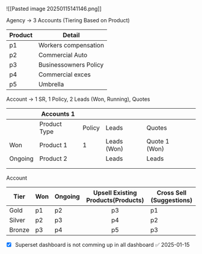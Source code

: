 
![[Pasted image 20250115141146.png]]

Agency  -> 3 Accounts  (Tiering Based on Product)


| Product | Detail                |
| ------- | --------------------- |
| p1      | Workers compensation  |
| p2      | Commercial Auto       |
| p3      | Businessowners Policy |
| p4      | Commercial exces      |
| p5      | Umbrella              |




Account  -> 1 SR, 1 Policy, 2 Leads (Won, Running), Quotes


|         | Accounts 1   |        |             |               |     |
| ------- | ------------ | ------ | ----------- | ------------- | --- |
|         | Product Type | Policy | Leads       | Quotes        |     |
| Won     | Product 1    | 1      | Leads (Won) | Quote 1 (Won) |     |
| Ongoing | Product 2    |        | Leads       | Leads         |     |
|         |              |        |             |               |     |
|         |              |        |             |               |     |


Account 

| Tier   | Won | Ongoing | Upsell  Existing Products(Products) | Cross Sell (Suggestions) |
| ------ | --- | ------- | :---------------------------------: | ------------------------ |
| Gold   | p1  | p2      |                 p3                  | p1                       |
| Silver | p2  | p3      |                 p4                  | p2                       |
| Bronze | p3  | p4      |                 p5                  | p3                       |




- [x] Superset dashboard is not comming up in all dashboard ✅ 2025-01-15
